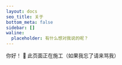 ```yaml
---
layout: docs
seo_title: 关于
bottom_meta: false
sidebar: []
waline:
  placeholder: 有什么想对我说的呢？
---
```


你好！
🚧 此页面正在施工（如果我忘了请来骂我）
